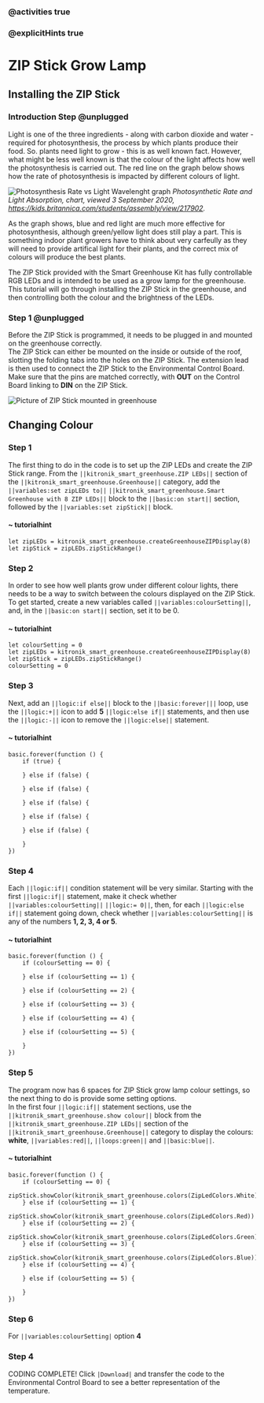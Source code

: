 ### @activities true
### @explicitHints true

# ZIP Stick Grow Lamp

## Installing the ZIP Stick
### Introduction Step @unplugged
Light is one of the three ingredients - along with carbon dioxide and water - required for photosynthesis, the process by which plants produce their food. So. plants need light to grow - this is as well known fact. However, what might be less well known is that the colour of the light affects how well the photosynthesis is carried out. The red line on the graph below shows how the rate of photosynthesis is impacted by different colours of light.  
  
![Photosynthesis Rate vs Light Wavelenght graph](https://KitronikLtd.github.io/pxt-kitronik-smart-greenhouse/assets/photosynthesis-vs-wavelength.jpg)
*Photosynthetic Rate and Light Absorption, chart, viewed 3 September 2020, <https://kids.britannica.com/students/assembly/view/217902>.*
  
As the graph shows, blue and red light are much more effective for photosynthesis, although green/yellow light does still play a part. This is something indoor plant growers have to think about very carfeully as they will need to provide artifical light for their plants, and the correct mix of colours will produce the best plants.  
  
The ZIP Stick provided with the Smart Greenhouse Kit has fully controllable RGB LEDs and is intended to be used as a grow lamp for the greenhouse. This tutorial will go through installing the ZIP Stick in the greenhouse, and then controlling both the colour and the brightness of the LEDs.

### Step 1 @unplugged
Before the ZIP Stick is programmed, it needs to be plugged in and mounted on the greenhouse correctly.  
The ZIP Stick can either be mounted on the inside or outside of the roof, slotting the folding tabs into the holes on the ZIP Stick. The extension lead is then used to connect the ZIP Stick to the Environmental Control Board. Make sure that the pins are matched correctly, with **OUT** on the Control Board linking to **DIN** on the ZIP Stick.

![Picture of ZIP Stick mounted in greenhouse](https://KitronikLtd.github.io/pxt-kitronik-smart-greenhouse/assets/photosynthesis-vs-wavelength.jpg)

## Changing Colour
### Step 1
The first thing to do in the code is to set up the ZIP LEDs and create the ZIP Stick range.
From the ``||kitronik_smart_greenhouse.ZIP LEDs||`` section of the ``||kitronik_smart_greenhouse.Greenhouse||`` category, add the ``||variables:set zipLEDs to||`` ``||kitronik_smart_greenhouse.Smart Greenhouse with 8 ZIP LEDs||`` block to the ``||basic:on start||`` section, followed by the ``||variables:set zipStick||`` block.

#### ~ tutorialhint
```blocks
let zipLEDs = kitronik_smart_greenhouse.createGreenhouseZIPDisplay(8)
let zipStick = zipLEDs.zipStickRange()
```

### Step 2
In order to see how well plants grow under different colour lights, there needs to be a way to switch between the colours displayed on the ZIP Stick.  
To get started, create a new variables called ``||variables:colourSetting||``, and, in the ``||basic:on start||`` section, set it to be 0.

#### ~ tutorialhint
```blocks
let colourSetting = 0
let zipLEDs = kitronik_smart_greenhouse.createGreenhouseZIPDisplay(8)
let zipStick = zipLEDs.zipStickRange()
colourSetting = 0
```

### Step 3
Next, add an ``||logic:if else||`` block to the ``||basic:forever|||`` loop, use the ``||logic:+||`` icon to add **5** ``||logic:else if||`` statements, and then use the ``||logic:-||`` icon to remove the ``||logic:else||`` statement.

#### ~ tutorialhint
```blocks
basic.forever(function () {
    if (true) {
    	
    } else if (false) {
    	
    } else if (false) {
    	
    } else if (false) {
    	
    } else if (false) {
    	
    } else if (false) {
    	
    }
})
```

### Step 4
Each ``||logic:if||`` condition statement will be very similar. Starting with the first ``||logic:if||`` statement, make it check whether ``||variables:colourSetting||`` ``||logic:= 0||``, then, for each ``||logic:else if||`` statement going down, check whether ``||variables:colourSetting||`` is any of the numbers **1, 2, 3, 4 or 5**.

#### ~ tutorialhint
```blocks
basic.forever(function () {
    if (colourSetting == 0) {
        
    } else if (colourSetting == 1) {
        
    } else if (colourSetting == 2) {
        
    } else if (colourSetting == 3) {
        
    } else if (colourSetting == 4) {
        
    } else if (colourSetting == 5) {
        
    }
})
```

### Step 5
The program now has 6 spaces for ZIP Stick grow lamp colour settings, so the next thing to do is provide some setting options.  
In the first four ``||logic:if||`` statement sections, use the ``||kitronik_smart_greenhouse.show colour||`` block from the ``||kitronik_smart_greenhouse.ZIP LEDs||`` section of the ``||kitronik_smart_greenhouse.Greenhouse||`` category to display the colours: **white**, ``||variables:red||``, ``||loops:green||`` and ``||basic:blue||``. 

#### ~ tutorialhint
```blocks
basic.forever(function () {
    if (colourSetting == 0) {
        zipStick.showColor(kitronik_smart_greenhouse.colors(ZipLedColors.White))
    } else if (colourSetting == 1) {
        zipStick.showColor(kitronik_smart_greenhouse.colors(ZipLedColors.Red))
    } else if (colourSetting == 2) {
        zipStick.showColor(kitronik_smart_greenhouse.colors(ZipLedColors.Green))
    } else if (colourSetting == 3) {
        zipStick.showColor(kitronik_smart_greenhouse.colors(ZipLedColors.Blue))
    } else if (colourSetting == 4) {
    	
    } else if (colourSetting == 5) {
    	
    }
})
```

### Step 6
For ``||variables:colourSetting|`` option **4**

### Step 4
CODING COMPLETE! Click ``|Download|`` and transfer the code to the Environmental Control Board to see a better representation of the temperature.